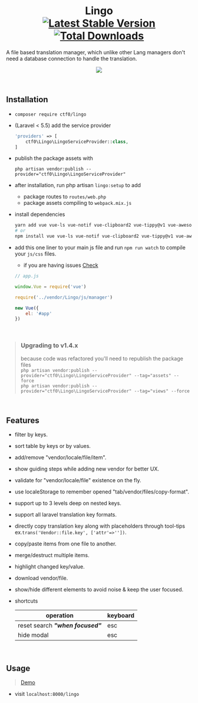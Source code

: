 <h1 align="center">
    Lingo
    <br>
    <a href="https://packagist.org/packages/ctf0/lingo"><img src="https://img.shields.io/packagist/v/ctf0/lingo.svg" alt="Latest Stable Version" /></a> <a href="https://packagist.org/packages/ctf0/lingo"><img src="https://img.shields.io/packagist/dt/ctf0/lingo.svg" alt="Total Downloads" /></a>
</h1>

A file based translation manager, which unlike other Lang managers don't need a database connection to handle the translation.

<p align="center">
    <img src="https://user-images.githubusercontent.com/7388088/41813078-257e4b6c-772f-11e8-9661-14636218d029.png">
</p>

<br>

## Installation

- `composer require ctf0/lingo`

- (Laravel < 5.5) add the service provider

    ```php
    'providers' => [
        ctf0\Lingo\LingoServiceProvider::class,
    ]
    ```

- publish the package assets with

    `php artisan vendor:publish --provider="ctf0\Lingo\LingoServiceProvider"`

- after installation, run php artisan `lingo:setup` to add
    + package routes to `routes/web.php`
    + package assets compiling to `webpack.mix.js`

- install dependencies

    ```bash
    yarn add vue vue-ls vue-notif vue-clipboard2 vue-tippy@v1 vue-awesome@v2 axios fuse.js
    # or
    npm install vue vue-ls vue-notif vue-clipboard2 vue-tippy@v1 vue-awesome@v2 axios fuse.js --save
    ```

- add this one liner to your main js file and run `npm run watch` to compile your `js/css` files.
    - if you are having issues [Check](https://ctf0.wordpress.com/2017/09/12/laravel-mix-es6/)

    ```js
    // app.js

    window.Vue = require('vue')

    require('../vendor/Lingo/js/manager')

    new Vue({
        el: '#app'
    })
    ```

<br>

> ### Upgrading to v1.4.x<br>
> because code was refactored you'll need to republish the package files<br>
> `php artisan vendor:publish --provider="ctf0\Lingo\LingoServiceProvider" --tag="assets" --force`<br>
> `php artisan vendor:publish --provider="ctf0\Lingo\LingoServiceProvider" --tag="views" --force`

<br>

## Features

- filter by keys.
- sort table by keys or by values.
- add/remove "vendor/locale/file/item".
- show guiding steps while adding new vendor for better UX.
- validate for "vendor/locale/file" existence on the fly.
- use localeStorage to remember opened "tab/vendor/files/copy-format".
- support up to 3 levels deep on nested keys.
- support all laravel translation key formats.
- directly copy translation key along with placeholders through tool-tips<br>
  ex.`trans('Vendor::file.key', ['attr'=>''])`.
- copy/paste items from one file to another.
- merge/destruct multiple items.
- highlight changed key/value.
- download vendor/file.
- show/hide different elements to avoid noise & keep the user focused.
- shortcuts

    |             operation             | keyboard |
    |-----------------------------------|----------|
    | reset search ***"when focused"*** | esc      |
    | hide modal                        | esc      |

<br>

## Usage
> [Demo](https://github.com/ctf0/demos/tree/lingo)

- visit `localhost:8000/lingo`
